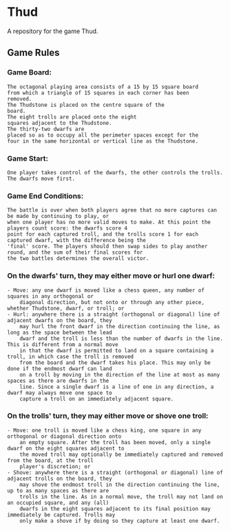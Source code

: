 # Thud
A repository for the game Thud.

## **Game Rules**

### **Game Board:**
	The octagonal playing area consists of a 15 by 15 square board
	from which a triangle of 15 squares in each corner has been
	removed.
	The Thudstone is placed on the centre square of the
	board.
	The eight trolls are placed onto the eight
	squares adjacent to the Thudstone.
	The thirty-two dwarfs are
	placed so as to occupy all the perimeter spaces except for the
	four in the same horizontal or vertical line as the Thudstone.

### **Game Start:**
	One player takes control of the dwarfs, the other controls the trolls. The dwarfs move first.

### **Game End Conditions:**
	The battle is over when both players agree that no more captures can be made by continuing to play, or
	when one player has no more valid moves to make. At this point the players count score: the dwarfs score 4
	point for each captured troll, and the trolls score 1 for each captured dwarf, with the difference being the
	'final' score. The players should then swap sides to play another round, and the sum of their final scores for
	the two battles determines the overall victor.


### **On the dwarfs' turn, they may either move or hurl one dwarf:**
	- Move: any one dwarf is moved like a chess queen, any number of squares in any orthogonal or
		diagonal direction, but not onto or through any other piece, whether Thudstone, dwarf, or troll; or
	- Hurl: anywhere there is a straight (orthogonal or diagonal) line of adjacent dwarfs on the board, they
		may hurl the front dwarf in the direction continuing the line, as long as the space between the lead
		dwarf and the troll is less than the number of dwarfs in the line. This is different from a normal move
		in that the dwarf is permitted to land on a square containing a troll, in which case the troll is removed
		from the board and the dwarf takes his place. This may only be done if the endmost dwarf can land
		on a troll by moving in the direction of the line at most as many spaces as there are dwarfs in the
		line. Since a single dwarf is a line of one in any direction, a dwarf may always move one space to
		capture a troll on an immediately adjacent square.

### **On the trolls' turn, they may either move or shove one troll:**
	- Move: one troll is moved like a chess king, one square in any orthogonal or diagonal direction onto
		an empty square. After the troll has been moved, only a single dwarf on the eight squares adjacent to
		the moved troll may optionally be immediately captured and removed from the board, at the troll
		player's discretion; or
	- Shove: anywhere there is a straight (orthogonal or diagonal) line of adjacent trolls on the board, they
		may shove the endmost troll in the direction continuing the line, up to as many spaces as there are
		trolls in the line. As in a normal move, the troll may not land on an occupied square, and any (all)
		dwarfs in the eight squares adjacent to its final position may immediately be captured. Trolls may
		only make a shove if by doing so they capture at least one dwarf.
